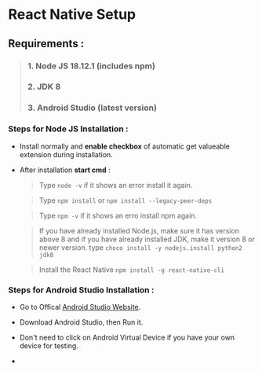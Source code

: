 # React Native Setup

## Requirements :
> ### 1. **Node JS 18.12.1 (includes npm)**
>
> ### 2. **JDK 8**
>
> ### 3. **Android Studio (latest version)**

### Steps for Node JS Installation :
 
 - Install normally and **enable checkbox** of automatic get valueable extension during installation.

- After installation **start cmd** :
    
    > Type `node -v` if it shows an error install it again.

    > Type `npm install` or `npm install --legacy-peer-deps`
    
    > Type `npm -v` if it shows an erro install npm again.

    > If you have already installed Node.js, make sure it has version above 8 and if you have already installed JDK, make it version 8 or newer version.
    type `choco install -y nodejs.install python2 jdk8` 

    > Install the React Native ```npm install -g react-native-cli```

### Steps for Android Studio Installation :

- Go to Offical [Android Studio Website](https://developer.android.com/studio/).

- Download Android Studio, then Run it.

- Don't need to click on Android Virtual Device if you have your own device for testing.

- 